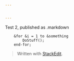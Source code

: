 ```yaml
---


---
```


<p>Test 2, published as .markdown</p>
<pre class=" language-java"><code class="prism  language-java">    <span class="token operator">&amp;</span><span class="token keyword">for</span> <span class="token operator">&amp;</span>i <span class="token operator">=</span> <span class="token number">1</span> to <span class="token operator">&amp;</span>something
		<span class="token function">DoStuff</span><span class="token punctuation">(</span><span class="token punctuation">)</span><span class="token punctuation">;</span>
	end<span class="token operator">-</span><span class="token keyword">for</span><span class="token punctuation">;</span>
</code></pre>
<blockquote>
<p>Written with <a href="https://stackedit.io/">StackEdit</a>.</p>
</blockquote>

